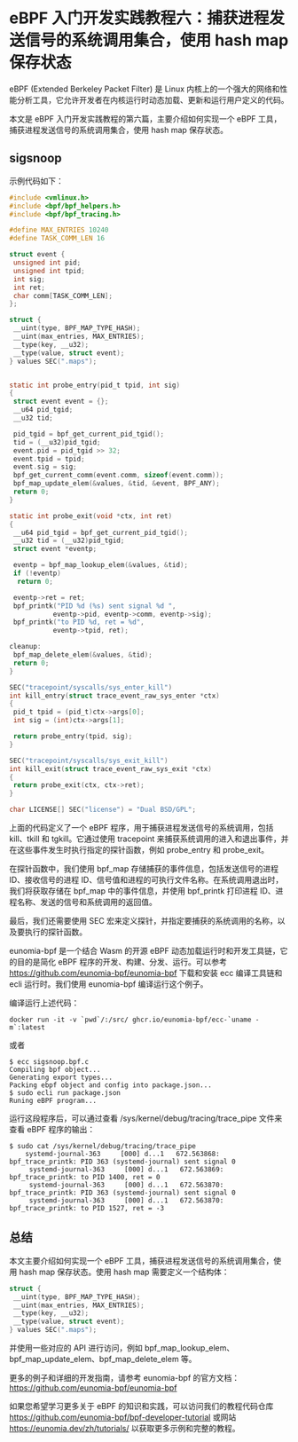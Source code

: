 # eBPF 入门开发实践教程六：捕获进程发送信号的系统调用集合，使用 hash map 保存状态

eBPF (Extended Berkeley Packet Filter) 是 Linux 内核上的一个强大的网络和性能分析工具，它允许开发者在内核运行时动态加载、更新和运行用户定义的代码。

本文是 eBPF 入门开发实践教程的第六篇，主要介绍如何实现一个 eBPF 工具，捕获进程发送信号的系统调用集合，使用 hash map 保存状态。

## sigsnoop

示例代码如下：

```c
#include <vmlinux.h>
#include <bpf/bpf_helpers.h>
#include <bpf/bpf_tracing.h>

#define MAX_ENTRIES 10240
#define TASK_COMM_LEN 16

struct event {
 unsigned int pid;
 unsigned int tpid;
 int sig;
 int ret;
 char comm[TASK_COMM_LEN];
};

struct {
 __uint(type, BPF_MAP_TYPE_HASH);
 __uint(max_entries, MAX_ENTRIES);
 __type(key, __u32);
 __type(value, struct event);
} values SEC(".maps");


static int probe_entry(pid_t tpid, int sig)
{
 struct event event = {};
 __u64 pid_tgid;
 __u32 tid;

 pid_tgid = bpf_get_current_pid_tgid();
 tid = (__u32)pid_tgid;
 event.pid = pid_tgid >> 32;
 event.tpid = tpid;
 event.sig = sig;
 bpf_get_current_comm(event.comm, sizeof(event.comm));
 bpf_map_update_elem(&values, &tid, &event, BPF_ANY);
 return 0;
}

static int probe_exit(void *ctx, int ret)
{
 __u64 pid_tgid = bpf_get_current_pid_tgid();
 __u32 tid = (__u32)pid_tgid;
 struct event *eventp;

 eventp = bpf_map_lookup_elem(&values, &tid);
 if (!eventp)
  return 0;

 eventp->ret = ret;
 bpf_printk("PID %d (%s) sent signal %d ",
           eventp->pid, eventp->comm, eventp->sig);
 bpf_printk("to PID %d, ret = %d",
           eventp->tpid, ret);

cleanup:
 bpf_map_delete_elem(&values, &tid);
 return 0;
}

SEC("tracepoint/syscalls/sys_enter_kill")
int kill_entry(struct trace_event_raw_sys_enter *ctx)
{
 pid_t tpid = (pid_t)ctx->args[0];
 int sig = (int)ctx->args[1];

 return probe_entry(tpid, sig);
}

SEC("tracepoint/syscalls/sys_exit_kill")
int kill_exit(struct trace_event_raw_sys_exit *ctx)
{
 return probe_exit(ctx, ctx->ret);
}

char LICENSE[] SEC("license") = "Dual BSD/GPL";
```

上面的代码定义了一个 eBPF 程序，用于捕获进程发送信号的系统调用，包括 kill、tkill 和 tgkill。它通过使用 tracepoint 来捕获系统调用的进入和退出事件，并在这些事件发生时执行指定的探针函数，例如 probe_entry 和 probe_exit。

在探针函数中，我们使用 bpf_map 存储捕获的事件信息，包括发送信号的进程 ID、接收信号的进程 ID、信号值和进程的可执行文件名称。在系统调用退出时，我们将获取存储在 bpf_map 中的事件信息，并使用 bpf_printk 打印进程 ID、进程名称、发送的信号和系统调用的返回值。

最后，我们还需要使用 SEC 宏来定义探针，并指定要捕获的系统调用的名称，以及要执行的探针函数。

eunomia-bpf 是一个结合 Wasm 的开源 eBPF 动态加载运行时和开发工具链，它的目的是简化 eBPF 程序的开发、构建、分发、运行。可以参考 <https://github.com/eunomia-bpf/eunomia-bpf> 下载和安装 ecc 编译工具链和 ecli 运行时。我们使用 eunomia-bpf 编译运行这个例子。

编译运行上述代码：

```shell
docker run -it -v `pwd`/:/src/ ghcr.io/eunomia-bpf/ecc-`uname -m`:latest
```

或者

```console
$ ecc sigsnoop.bpf.c
Compiling bpf object...
Generating export types...
Packing ebpf object and config into package.json...
$ sudo ecli run package.json
Runing eBPF program...
```

运行这段程序后，可以通过查看 /sys/kernel/debug/tracing/trace_pipe 文件来查看 eBPF 程序的输出：

```console
$ sudo cat /sys/kernel/debug/tracing/trace_pipe
    systemd-journal-363     [000] d...1   672.563868: bpf_trace_printk: PID 363 (systemd-journal) sent signal 0
     systemd-journal-363     [000] d...1   672.563869: bpf_trace_printk: to PID 1400, ret = 0
     systemd-journal-363     [000] d...1   672.563870: bpf_trace_printk: PID 363 (systemd-journal) sent signal 0
     systemd-journal-363     [000] d...1   672.563870: bpf_trace_printk: to PID 1527, ret = -3
```

## 总结

本文主要介绍如何实现一个 eBPF 工具，捕获进程发送信号的系统调用集合，使用 hash map 保存状态。使用 hash map 需要定义一个结构体：

```c
struct {
 __uint(type, BPF_MAP_TYPE_HASH);
 __uint(max_entries, MAX_ENTRIES);
 __type(key, __u32);
 __type(value, struct event);
} values SEC(".maps");
```

并使用一些对应的 API 进行访问，例如 bpf_map_lookup_elem、bpf_map_update_elem、bpf_map_delete_elem 等。

更多的例子和详细的开发指南，请参考 eunomia-bpf 的官方文档：<https://github.com/eunomia-bpf/eunomia-bpf>

如果您希望学习更多关于 eBPF 的知识和实践，可以访问我们的教程代码仓库 <https://github.com/eunomia-bpf/bpf-developer-tutorial> 或网站 <https://eunomia.dev/zh/tutorials/> 以获取更多示例和完整的教程。
